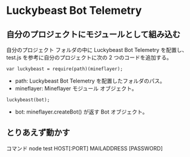 # Luckybeast Bot Telemetry

## 自分のプロジェクトにモジュールとして組み込む

自分のプロジェクト フォルダの中に Luckybeast Bot Telemetry を配置し、test.js を参考に自分のプロジェクトに次の 2 つのコードを追加する。

`var luckybeast = require(path)(mineflayer);`

* path: Luckybeast Bot Telemetry を配置したフォルダのパス。  
* mineflayer: Mineflayer モジュール オブジェクト。

`luckybeast(bot);`

* bot: mineflayer.createBot() が返す Bot オブジェクト。


## とりあえず動かす

コマンド node test HOST[:PORT] MAILADDRESS [PASSWORD]
